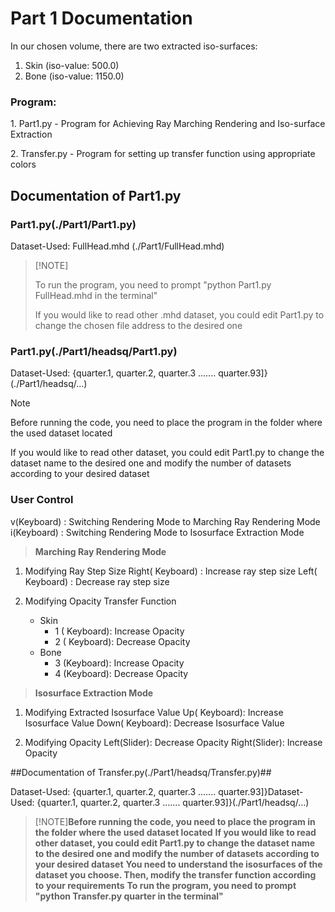 <h1>Part 1 Documentation</h1>

In our chosen volume, there are two extracted iso-surfaces:
1. Skin (iso-value: 500.0)
2. Bone (iso-value: 1150.0)

<h3> Program:</h3>
<p>1. Part1.py - Program for Achieving Ray Marching Rendering and Iso-surface Extraction </p>
<p>2. Transfer.py - Program for setting up transfer function using appropriate colors</p>

<h2>Documentation of Part1.py</h2>
<h3>Part1.py(./Part1/Part1.py)</h3>
Dataset-Used: FullHead.mhd (./Part1/FullHead.mhd)

>[!NOTE]<p>To run the program, you need to prompt "python Part1.py FullHead.mhd in the terminal"</p>
><p>If you would like to read other .mhd dataset, you could edit Part1.py to change the chosen file address to the desired one</p>

<h3>Part1.py(./Part1/headsq/Part1.py)</h3>

Dataset-Used: {quarter.1, quarter.2, quarter.3 ....... quarter.93]}(./Part1/headsq/...)

> [!NOTE]
> <p>Before running the code, you need to place the program in the folder where the used dataset located</p>
> <p>If you would like to read other dataset, you could edit Part1.py to change the dataset name to the desired one and modify the number of datasets according to your desired dataset</p>
### User Control

v(Keyboard) : Switching Rendering Mode to Marching Ray Rendering Mode
i(Keyboard) : Switching Rendering Mode to Isosurface Extraction Mode

>**Marching Ray Rendering Mode**

1. Modifying Ray Step Size
   Right( Keyboard) : Increase ray step size
   Left( Keyboard)  : Decrease ray step size

2. Modifying Opacity Transfer Function 
   - Skin 
      * 1 ( Keyboard): Increase Opacity
      * 2 ( Keyboard): Decrease Opacity
   - Bone
      * 3 (Keyboard): Increase Opacity
      * 4 (Keyboard): Decrease Opacity

> **Isosurface Extraction Mode**

1. Modifying Extracted Isosurface Value
   Up( Keyboard): Increase Isosurface Value
   Down( Keyboard): Decrease Isosurface Value

2. Modifying Opacity
   Left(Slider): Decrease Opacity
   Right(Slider): Increase Opacity

##Documentation of Transfer.py(./Part1/headsq/Transfer.py)##

Dataset-Used: {quarter.1, quarter.2, quarter.3 ....... quarter.93]}Dataset-Used: {quarter.1, quarter.2, quarter.3 ....... quarter.93]}(./Part1/headsq/...)
>[!NOTE]**Before running the code, you need to place the program in the folder where the used dataset located**
**If you would like to read other dataset, you could edit Part1.py to change the dataset name to the desired one and modify the number of datasets according to your desired dataset**
**You need to understand the isosurfaces of the dataset you choose. Then, modify the transfer function according to your requirements**
>**To run the program, you need to prompt "python Transfer.py quarter in the terminal"**
